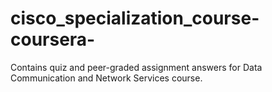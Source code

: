 #   cisco_specialization_course-coursera-
Contains quiz and peer-graded assignment answers for Data Communication and Network Services course.
